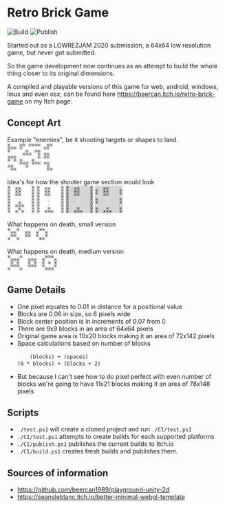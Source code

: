 # Retro Brick Game
![Build](https://github.com/beercan1989/retro-brick-game/workflows/Build/badge.svg)
![Publish](https://github.com/beercan1989/retro-brick-game/workflows/Publish/badge.svg)

Started out as a LOWREZJAM 2020 submission, a 64x64 low resolution game, but never got submitted.

So the game development now continues as an attempt to build the whole thing closer to its 
original dimensions.

A compiled and playable versions of this game for web, android, windows, linux and even osx; can be found here https://beercan.itch.io/retro-brick-game on my Itch page.

## Concept Art
Example "enemies", be it shooting targets or shapes to land.  
![Enemies](Art/enemies.png?raw=true "Enemies")

Idea's for how the shooter game section would look  
![Shooter 1](Art/shooter-1.png?raw=true "Shooter 1")
![Shooter 2](Art/shooter-2.png?raw=true "Shooter 2")
![Shooter 3](Art/shooter-3.png?raw=true "Shooter 3")
![Shooter 4](Art/shooter-4.png?raw=true "Shooter 4")

What happens on death, small version  
![Death 1](Art/death-1.png?raw=true "Death 1")
![Death 2](Art/death-2.png?raw=true "Death 2")
![Death 3](Art/death-3.png?raw=true "Death 3")

What happens on death, medium version  
![Death Step 1](Art/death-step-1.png?raw=true "Death Step 1")
![Death Step 2](Art/death-step-2.png?raw=true "Death Step 2")
![Death Step 3](Art/death-step-3.png?raw=true "Death Step 3")

## Game Details
* One pixel equates to 0.01 in distance for a positional value
* Blocks are 0.06 in size, so 6 pixels wide
* Block center position is in increments of 0.07 from 0
* There are 9x9 blocks in an area of 64x64 pixels
* Original game area is 10x20 blocks making it an area of 72x142 pixels
* Space calculations based on number of blocks
  ```
      (blocks) + (spaces)
  (6 * blocks) + (blocks + 2)
  ```
* But because I can't see how to do pixel perfect with even number of blocks
  we're going to have 11x21 blocks making it an area of 78x148 pixels 

## Scripts
* `./test.ps1` will create a cloned project and run `./CI/test.ps1`
* `./CI/test.ps1` attempts to create builds for each supported platforms
* `./CI/publish.ps1` publishes the current builds to Itch.io
* `./CI/build.ps1` creates fresh builds and publishes them.

## Sources of information
* https://github.com/beercan1989/playground-unity-2d
* https://seansleblanc.itch.io/better-minimal-webgl-template
